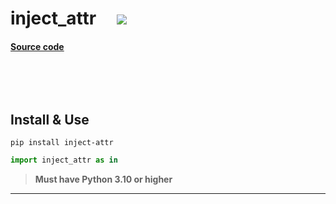 <h1> inject_attr &nbsp;&nbsp;&nbsp; <a href="https://pypi.org/project/inject-attr/" alt="Version"> <img src="https://img.shields.io/pypi/v/inject-attr.svg" /></a> </h1>

#### [Source code](https://github.com/ryayoung/inject-attr)

<br>

> 

<br>

## Install & Use

```text
pip install inject-attr
```

```py
import inject_attr as in
```

> **Must have Python 3.10 or higher**

---
